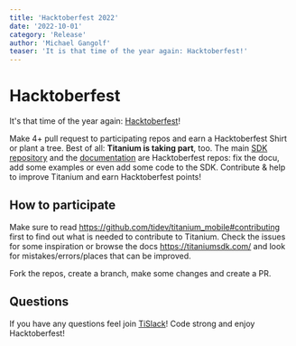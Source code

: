 ```yaml
---
title: 'Hacktoberfest 2022'
date: '2022-10-01'
category: 'Release'
author: 'Michael Gangolf'
teaser: 'It is that time of the year again: Hacktoberfest!'
---
```


# Hacktoberfest

It's that time of the year again: [Hacktoberfest](https://hacktoberfest.com)!

Make 4+ pull request to participating repos and earn a Hacktoberfest Shirt or plant a tree.
Best of all: <b>Titanium is taking part</b>, too. The main [SDK repository](https://github.com/tidev/titanium_mobile) and the [documentation](https://github.com/tidev/titanium-docs) are Hacktoberfest repos: fix the docu, add some examples or even add some code to the SDK.
Contribute & help to improve Titanium and earn Hacktoberfest points!

## How to participate

Make sure to read https://github.com/tidev/titanium_mobile#contributing first to find out what is needed to contribute to Titanium. Check the issues for some inspiration or browse the docs https://titaniumsdk.com/ and look for mistakes/errors/places that can be improved.

Fork the repos, create a branch, make some changes and create a PR.

## Questions

If you have any questions feel join [TiSlack](https://tidev.slack.com/)! Code strong and enjoy Hacktoberfest!
